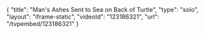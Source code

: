 {
    "title": "Man's Ashes Sent to Sea on Back of Turtle",
    "type": "solo",
    "layout": "iframe-static",
    "videoId": "123186321",
    "url": "\/tvpembed\/123186321"
}